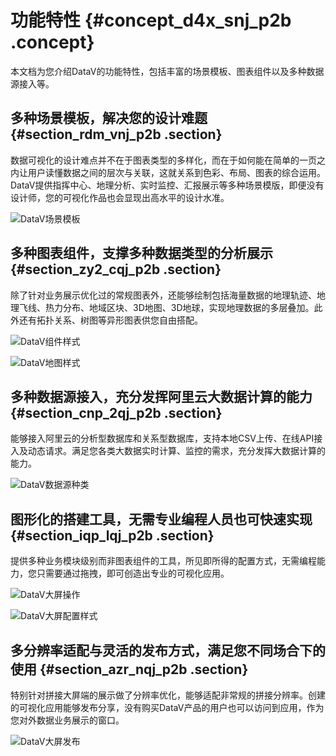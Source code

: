 # 功能特性 {#concept_d4x_snj_p2b .concept}

本文档为您介绍DataV的功能特性，包括丰富的场景模板、图表组件以及多种数据源接入等。

## 多种场景模板，解决您的设计难题 {#section_rdm_vnj_p2b .section}

数据可视化的设计难点并不在于图表类型的多样化，而在于如何能在简单的一页之内让用户读懂数据之间的层次与关联，这就关系到色彩、布局、图表的综合运用。DataV提供指挥中心、地理分析、实时监控、汇报展示等多种场景模版，即便没有设计师，您的可视化作品也会显现出高水平的设计水准。

![DataV场景模板](images/7711_zh-CN.gif)

## 多种图表组件，支撑多种数据类型的分析展示 {#section_zy2_cqj_p2b .section}

除了针对业务展示优化过的常规图表外，还能够绘制包括海量数据的地理轨迹、地理飞线、热力分布、地域区块、3D地图、3D地球，实现地理数据的多层叠加。此外还有拓扑关系、树图等异形图表供您自由搭配。

![DataV组件样式](images/7712_zh-CN.gif)

![DataV地图样式](images/7713_zh-CN.gif)

## 多种数据源接入，充分发挥阿里云大数据计算的能力 {#section_cnp_2qj_p2b .section}

能够接入阿里云的分析型数据库和关系型数据库，支持本地CSV上传、在线API接入及动态请求。满足您各类大数据实时计算、监控的需求，充分发挥大数据计算的能力。

![DataV数据源种类](http://static-aliyun-doc.oss-cn-hangzhou.aliyuncs.com/assets/img/16513/15644552497714_zh-CN.png)

## 图形化的搭建工具，无需专业编程人员也可快速实现 {#section_iqp_lqj_p2b .section}

提供多种业务模块级别而非图表组件的工具，所见即所得的配置方式，无需编程能力，您只需要通过拖拽，即可创造出专业的可视化应用。

![DataV大屏操作](images/7715_zh-CN.gif)

![DataV大屏配置样式](images/7716_zh-CN.gif)

## 多分辨率适配与灵活的发布方式，满足您不同场合下的使用 {#section_azr_nqj_p2b .section}

特别针对拼接大屏端的展示做了分辨率优化，能够适配非常规的拼接分辨率。创建的可视化应用能够发布分享，没有购买DataV产品的用户也可以访问到应用，作为您对外数据业务展示的窗口。

![DataV大屏发布](images/7717_zh-CN.gif)

